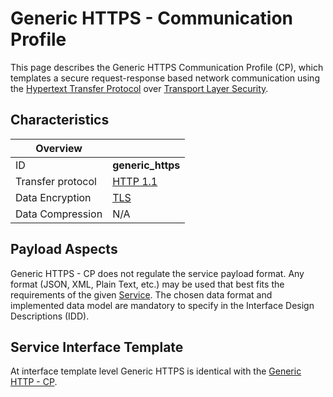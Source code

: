 # Generic HTTPS - Communication Profile

This page describes the Generic HTTPS Communication Profile (CP), which templates a secure request-response based network communication using the [Hypertext Transfer Protocol](https://en.wikipedia.org/wiki/HTTP) over [Transport Layer Security](https://en.wikipedia.org/wiki/Transport_Layer_Security). 

## Characteristics

|Overview||
| --- | --- |
| ID | **generic_https** |
| Transfer protocol | [HTTP 1.1](https://datatracker.ietf.org/doc/html/rfc2616) |
| Data Encryption | [TLS](https://en.wikipedia.org/wiki/Transport_Layer_Security) |
| Data Compression | N/A |

## Payload Aspects

Generic HTTPS - CP does not regulate the service payload format. Any format (JSON, XML, Plain Text, etc.) may be used that best fits the requirements of the given [Service](../../help/definitions.md#microservice-or-service). The chosen data format and implemented data model are mandatory to specify in the Interface Design Descriptions (IDD).

## Service Interface Template

At interface template level Generic HTTPS is identical with the [Generic HTTP - CP](./generic-http-template.md#service-interface-template).